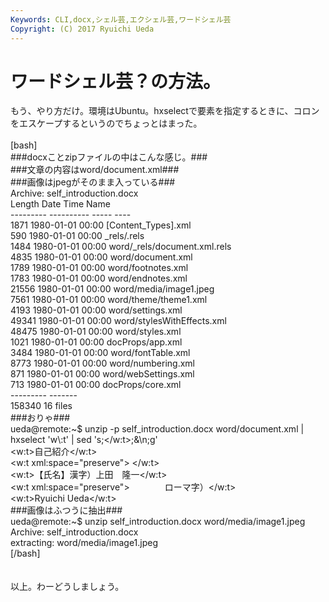 ```yaml
---
Keywords: CLI,docx,シェル芸,エクシェル芸,ワードシェル芸
Copyright: (C) 2017 Ryuichi Ueda
---
```


# ワードシェル芸？の方法。
もう、やり方だけ。環境はUbuntu。hxselectで要素を指定するときに、コロンをエスケープするというのでちょっとはまった。<br />
<br />
[bash]<br />
###docxことzipファイルの中はこんな感じ。###<br />
###文章の内容はword/document.xml###<br />
###画像はjpegがそのまま入っている###<br />
Archive: self_introduction.docx<br />
 Length Date Time Name<br />
--------- ---------- ----- ----<br />
 1871 1980-01-01 00:00 [Content_Types].xml<br />
 590 1980-01-01 00:00 _rels/.rels<br />
 1484 1980-01-01 00:00 word/_rels/document.xml.rels<br />
 4835 1980-01-01 00:00 word/document.xml<br />
 1789 1980-01-01 00:00 word/footnotes.xml<br />
 1783 1980-01-01 00:00 word/endnotes.xml<br />
 21556 1980-01-01 00:00 word/media/image1.jpeg<br />
 7561 1980-01-01 00:00 word/theme/theme1.xml<br />
 4193 1980-01-01 00:00 word/settings.xml<br />
 49341 1980-01-01 00:00 word/stylesWithEffects.xml<br />
 48475 1980-01-01 00:00 word/styles.xml<br />
 1021 1980-01-01 00:00 docProps/app.xml<br />
 3484 1980-01-01 00:00 word/fontTable.xml<br />
 8773 1980-01-01 00:00 word/numbering.xml<br />
 871 1980-01-01 00:00 word/webSettings.xml<br />
 713 1980-01-01 00:00 docProps/core.xml<br />
--------- -------<br />
 158340 16 files<br />
###おりゃ###<br />
ueda\@remote:~$ unzip -p self_introduction.docx word/document.xml | hxselect 'w\\:t' | sed 's;&lt;/w:t&gt;;&amp;\\n;g'<br />
&lt;w:t&gt;自己紹介&lt;/w:t&gt;<br />
&lt;w:t xml:space=&quot;preserve&quot;&gt; &lt;/w:t&gt;<br />
&lt;w:t&gt;【氏名】漢字）上田　隆一&lt;/w:t&gt;<br />
&lt;w:t xml:space=&quot;preserve&quot;&gt;　　　　ローマ字）&lt;/w:t&gt;<br />
&lt;w:t&gt;Ryuichi Ueda&lt;/w:t&gt;<br />
###画像はふつうに抽出###<br />
ueda\@remote:~$ unzip self_introduction.docx word/media/image1.jpeg<br />
Archive: self_introduction.docx<br />
 extracting: word/media/image1.jpeg <br />
[/bash]<br />
<br />
<br />
以上。わーどうしましょう。
